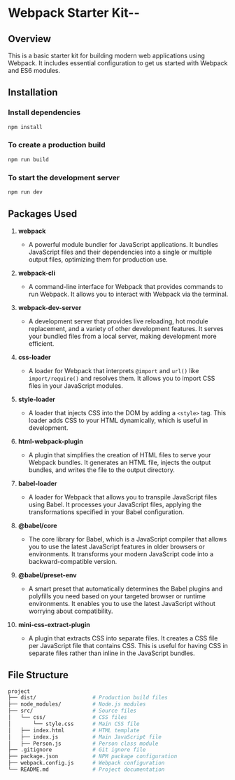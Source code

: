 # Webpack Starter Kit--

## Overview

This is a basic starter kit for building modern web applications using Webpack. It includes essential configuration to get us started with Webpack and ES6 modules.

## Installation

### Install dependencies

```sh
npm install
```

### To create a production build

```sh
npm run build
```

### To start the development server

```sh
npm run dev
```

## Packages Used

1. **webpack**
   - A powerful module bundler for JavaScript applications. It bundles JavaScript files and their dependencies into a single or multiple output files, optimizing them for production use.

2. **webpack-cli**
   - A command-line interface for Webpack that provides commands to run Webpack. It allows you to interact with Webpack via the terminal.

3. **webpack-dev-server**
   - A development server that provides live reloading, hot module replacement, and a variety of other development features. It serves your bundled files from a local server, making development more efficient.

4. **css-loader**
   - A loader for Webpack that interprets `@import` and `url()` like `import/require()` and resolves them. It allows you to import CSS files in your JavaScript modules.

5. **style-loader**
   - A loader that injects CSS into the DOM by adding a `<style>` tag. This loader adds CSS to your HTML dynamically, which is useful in development.

6. **html-webpack-plugin**
   - A plugin that simplifies the creation of HTML files to serve your Webpack bundles. It generates an HTML file, injects the output bundles, and writes the file to the output directory.

7. **babel-loader**
   - A loader for Webpack that allows you to transpile JavaScript files using Babel. It processes your JavaScript files, applying the transformations specified in your Babel configuration.

8. **@babel/core**
   - The core library for Babel, which is a JavaScript compiler that allows you to use the latest JavaScript features in older browsers or environments. It transforms your modern JavaScript code into a backward-compatible version.

9. **@babel/preset-env**
   - A smart preset that automatically determines the Babel plugins and polyfills you need based on your targeted browser or runtime environments. It enables you to use the latest JavaScript without worrying about compatibility.

10. **mini-css-extract-plugin**
    - A plugin that extracts CSS into separate files. It creates a CSS file per JavaScript file that contains CSS. This is useful for having CSS in separate files rather than inline in the JavaScript bundles.

## File Structure

```sh
project
├── dist/                  # Production build files
├── node_modules/          # Node.js modules
├── src/                   # Source files
│   └── css/               # CSS files
│       └── style.css      # Main CSS file
│   ├── index.html         # HTML template
│   ├── index.js           # Main JavaScript file
│   ├── Person.js          # Person class module
├── .gitignore             # Git ignore file
├── package.json           # NPM package configuration
├── webpack.config.js      # Webpack configuration
└── README.md              # Project documentation
```
